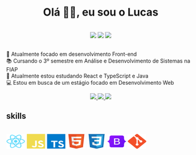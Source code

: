 

<h1 align="center">Olá 👋🏻, eu sou o Lucas</h1>

<br>

<div align="center">
  <a href="https://www.linkedin.com/in/lucas-rodrigues-perfil/" target="_blank"><img src="https://img.shields.io/badge/-LinkedIn-%230077B5?style=for-the-badge&logo=linkedin&logoColor=white" target="_blank"></a>
  <a href="https://portfolio-lucasrodrigues.netlify.app/" target="_blank"><img src="https://img.shields.io/badge/-Portf%C3%B3lio-brown?style=for-the-badge&logo=true" target="_blank"></a>
  <a href = "mailto:lucascontatodev@gmail.com"><img src="https://img.shields.io/badge/-Gmail-%23333?style=for-the-badge&logo=gmail&logoColor=white" target="_blank"></a>
</div>     
  
  <br />
  
🚀 Atualmente focado em desenvolvimento Front-end  
📚 Cursando o 3º semestre em Análise e Desenvolvimento de Sistemas na FIAP  
🌱 Atualmente estou estudando React e TypeScript e Java   
💻 Estou em busca de um estágio focado em Desenvolvimento Web  

<div align="center">
  <a href="https://github.com/rodrigues14">
     <img height="160em" src="https://github-readme-stats.vercel.app/api?username=rodrigues14&count_private=true&include_all_commits=true&show_icons=true&theme=dark&hide_border=false&show_owner=true"/>
     <img height="160em" src="https://github-readme-stats.vercel.app/api/top-langs/?username=rodrigues14&theme=dark&hide_border=false&&layout=compact"/>
    <img height="160em" src="https://streak-stats.demolab.com/?user=rodrigues14&theme=dark" /> 
  </a>
</div>

<h2>skills</h2>

<div style="display: inline_block"><br>
    <img align="center" alt="react" height="40" width="50" src="https://raw.githubusercontent.com/devicons/devicon/master/icons/react/react-original.svg">
  <img align="center" alt="Js" height="40" width="50" src="https://raw.githubusercontent.com/devicons/devicon/master/icons/javascript/javascript-plain.svg">
   <img align="center" alt="TS" height="40" width="50" src="https://raw.githubusercontent.com/devicons/devicon/master/icons/typescript/typescript-plain.svg">
  <img align="center" alt="HTML" height="40" width="50" src="https://raw.githubusercontent.com/devicons/devicon/master/icons/html5/html5-original.svg">
  <img align="center" alt="CSS" height="40" width="50" src="https://raw.githubusercontent.com/devicons/devicon/master/icons/css3/css3-original.svg">
  <img align="center" alt="bootstrap" height="40" width="50" src="https://raw.githubusercontent.com/devicons/devicon/master/icons/bootstrap/bootstrap-original.svg">
  <img align="center" alt="GIT" height="40" width="50" src="https://raw.githubusercontent.com/devicons/devicon/master/icons/git/git-original.svg">
</div>
